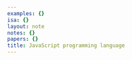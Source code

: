 ```yaml
---
examples: {}
isa: {}
layout: note
notes: {}
papers: {}
title: JavaScript programming language
---
```

